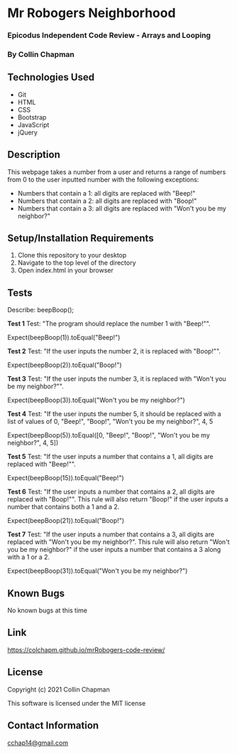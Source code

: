 # Mr Robogers Neighborhood

### Epicodus Independent Code Review - Arrays and Looping

### By Collin Chapman

## Technologies Used

* Git
* HTML
* CSS
* Bootstrap
* JavaScript
* jQuery

## Description

This webpage takes a number from a user and returns a range of numbers from 0 to the user inputted number with the following exceptions:

* Numbers that contain a 1: all digits are replaced with "Beep!"
* Numbers that contain a 2: all digits are replaced with "Boop!"
* Numbers that contain a 3: all digits are replaced with "Won't you be my neighbor?"

## Setup/Installation Requirements

  1. Clone this repository to your desktop
  2. Navigate to the top level of the directory
  3. Open index.html in your browser 

## Tests

Describe: beepBoop();

**Test 1** Test: "The program should replace the number 1 with "Beep!"".

Expect(beepBoop(1)).toEqual("Beep!")

**Test 2** Test: "If the user inputs the number 2, it is replaced with "Boop!"".

Expect(beepBoop(2)).toEqual("Boop!")

**Test 3** Test: "If the user inputs the number 3, it is replaced with "Won't you be my neighbor?"".

Expect(beepBoop(3)).toEqual("Won't you be my neighbor?")

**Test 4** Test: "If the user inputs the number 5, it should be replaced with a list of values of 0, "Beep!", "Boop!", "Won't you be my neighbor?", 4, 5

Expect(beepBoop(5)).toEqual([0, "Beep!", "Boop!", "Won't you be my neighbor?", 4, 5])

**Test 5** Test: "If the user inputs a number that contains a 1, all digits are replaced with "Beep!"".

Expect(beepBoop(15)).toEqual("Beep!")

**Test 6** Test: "If the user inputs a number that contains a 2, all digits are replaced with "Boop!"". This rule will also return "Boop!" if the user inputs a number that contains both a 1 and a 2.

Expect(beepBoop(21)).toEqual("Boop!")

**Test 7** Test: "If the user inputs a number that contains a 3, all digits are replaced with "Won't you be my neighbor?". This rule will also return "Won't you be my neighbor?" if the user inputs a number that contains a 3 along with a 1 or a 2.

Expect(beepBoop(31)).toEqual("Won't you be my neighbor?")

## Known Bugs

No known bugs at this time

## Link

https://colchapm.github.io/mrRobogers-code-review/

## License

Copyright (c) 2021 Collin Chapman

This software is licensed under the MIT license

## Contact Information

cchap14@gmail.com